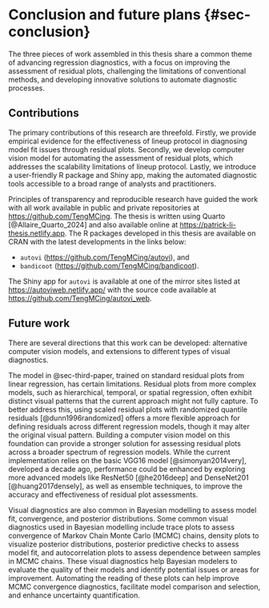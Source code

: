 # Conclusion and future plans {#sec-conclusion}

The three pieces of work assembled in this thesis share a common theme of advancing regression diagnostics, with a focus on improving the assessment of residual plots, challenging the limitations of conventional methods, and developing innovative solutions to automate diagnostic processes.

## Contributions

The primary contributions of this research are threefold. Firstly, we provide empirical evidence for the effectiveness of lineup protocol in diagnosing model fit issues through residual plots. Secondly, we develop computer vision model for automating the assessment of residual plots, which addresses the scalability limitations of lineup protocol. Lastly, we introduce a user-friendly R package and Shiny app, making the automated diagnostic tools accessible to a broad range of analysts and practitioners.


Principles of transparency and reproducible research have guided the work with all work available in public and private repositories at <https://github.com/TengMCing>.  The thesis is written using Quarto [@Allaire_Quarto_2024] and also available online at <https://patrick-li-thesis.netlify.app>. The R packages developed in this thesis are available on CRAN with the latest developments in the links below:

- `autovi` (<https://github.com/TengMCing/autovi>), and
- `bandicoot` (<https://github.com/TengMCing/bandicoot>).

The Shiny app for `autovi` is available at one of the mirror sites listed at <https://autoviweb.netlify.app/> with the source code available at <https://github.com/TengMCing/autovi_web>.

## Future work

There are several directions that this work can be developed: alternative computer vision models, and extensions to different types of visual diagnostics. 

The model in @sec-third-paper, trained on standard residual plots from linear regression, has certain limitations. Residual plots from more complex models, such as hierarchical, temporal, or spatial regression, often exhibit distinct visual patterns that the current approach might not fully capture. To better address this, using scaled residual plots with randomized quantile residuals [@dunn1996randomized] offers a more flexible approach for defining residuals across different regression models, though it may alter the original visual pattern. Building a computer vision model on this foundation can provide a stronger solution for assessing residual plots across a broader spectrum of regression models. While the current implementation relies on the basic VGG16 model [@simonyan2014very], developed a decade ago, performance could be enhanced by exploring more advanced models like ResNet50 [@he2016deep] and DenseNet201 [@huang2017densely], as well as ensemble techniques, to improve the accuracy and effectiveness of residual plot assessments.

Visual diagnostics are also common in Bayesian modelling to assess model fit, convergence, and posterior distributions. Some common visual diagnostics used in Bayesian modelling include trace plots to assess convergence of Markov Chain Monte Carlo (MCMC) chains, density plots to visualize posterior distributions, posterior predictive checks to assess model fit, and autocorrelation plots to assess dependence between samples in MCMC chains. These visual diagnostics help Bayesian modelers to evaluate the quality of their models and identify potential issues or areas for improvement. Automating the reading of these plots can help improve MCMC convergence diagnostics, facilitate model comparison and selection, and enhance uncertainty quantification.
